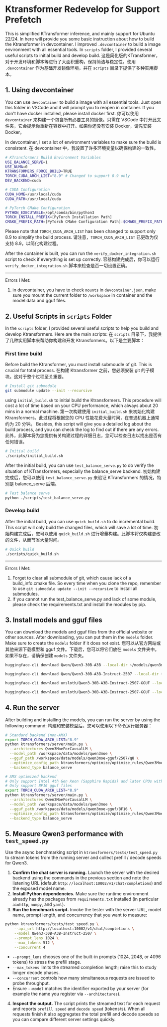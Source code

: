 # Ktransformer Redevelop for Support Prefetch
This is simplified KTransformer inference, and mainly support for Ubuntu 22/24.
In here will provide you some basic instruction about how to build the Ktransformer in devcontainer. I improved `.devcontainer` to build a image environment with all essential tools. In `scripts` folder, I provided several useful scripts to initial build and develop build.
这是简化版的KTransformer，对于开发环境和脚本等进行了大面积重构，保持简洁与稳定性。使用 `.devcontainer` 作为基础开发镜像环境，并在 `scripts` 目录下提供了多种实用脚本。

## 1. Using devcontainer
You can use `devcontainer` to build a image with all essential tools. Just open this folder in VSCode and it will prompt you to reopen in container. If you don't have docker installed, please install docker first.
你可以使用 `devcontainer` 来构建一个包含所有必要工具的镜像。只需在 VSCode 中打开此文件夹，它会提示你重新在容器中打开。如果你还没有安装 Docker，请先安装 Docker。

In devcontainer, I set a lot of environment variables to make sure the build is consistent. 
在 devcontainer 中，我设置了许多环境变量以确保构建的一致性。

```bash
# KTransformers Build Environment Variables
USE_BALANCE_SERVE=1
USE_NUMA=0
KTRANSFORMERS_FORCE_BUILD=TRUE
TORCH_CUDA_ARCH_LIST="8.9" # Changed to support 8.9 only
DEV_BACKEND=cuda

# CUDA Configuration
CUDA_HOME=/usr/local/cuda
CUDA_PATH=/usr/local/cuda

# PyTorch CMake Configuration
PYTHON_EXECUTABLE=/opt/conda/bin/python3
TORCH_INSTALL_PREFIX=[PyTorch Installation Path]
CMAKE_PREFIX_PATH=[PyTorch CMake Configuration Path]:$CMAKE_PREFIX_PATH
```
Please note that `TORCH_CUDA_ARCH_LIST` has been changed to support only 8.9 to simplify the build process.
请注意，`TORCH_CUDA_ARCH_LIST` 已更改为仅支持 8.9，以简化构建过程。

After the container is built, you can run the `verify_docker_integration.sh` script to check if everything is set up correctly.
容器构建完成后，你可以运行 `verify_docker_integration.sh` 脚本来检查是否一切设置正确。

- - -
Errors I Met:
1. in devcontainer, you have to check `mounts` in `devcontainer.json`, make sure you mount the current folder to `/workspace` in container and the model data and gguf files.

## 2. Useful Scripts in `scripts` Folder
In the `scripts` folder, I provided several useful scripts to help you build and develop Ktransformers. Here are the main scripts:
在 `scripts` 目录下，我提供了几种实用脚本来帮助你构建和开发 Ktransformers。以下是主要脚本：

### First time build
Before build the Ktransformer, you must install submoudle of git. This is crucial for total process.
在构建 Ktransformer 之前，您必须安装 git 的子模块。这对于整个过程至关重要。
```bash
# Install git submodule
git submodule update --init --recursive
```

using `initial_build.sh` to initial build the Ktransformers. This procedure will cost a lot of time based on your CPU performance, which always about 20 mins in a normal machine.
第一次构建使用 `initial_build.sh` 来初始化构建 Ktransformers。此过程将根据您的 CPU 性能花费大量时间，在普通机器上通常约为 20 分钟。
Besides, this script will give you a detailed log about the build process, and you can check the log to find out if there are any errors.
此外，此脚本将为您提供有关构建过程的详细日志，您可以检查日志以找出是否有任何错误。
```bash
# Initial build
./scripts/initial_build.sh
```
After the initial build, you can use `test_balance_serve.py` to do verify the situation of KTransformers, especially the balance_serve backend.
初始构建完成后，您可以使用 `test_balance_serve.py` 来验证 KTransformers 的情况，特别是 balance_serve 后端。

```bash
# Test balance serve
python ./scripts/test_balance_serve.py
```
### Develop build
After the initial build, you can use `quick_build.sh` to do incremental build. This script will only build the changed files, which will save a lot of time.
初始构建完成后，您可以使用 `quick_build.sh` 进行增量构建。此脚本将仅构建更改的文件，从而节省大量时间。
```bash
# Quick build
./scripts/quick_build.sh
```

- - -
Errors I Met:
1. Forget to clear all submodule of git, which cause lack of a build_info.cmake file. So every time when you clone the repo, remember to use `git submodule update --init --recursive` to install all submodules.
2. If you cannot run the test_balance_serve.py and lack of some module, please check the requirements.txt and install the modules by pip.

## 3. Install models and gguf files
You can download the models and gguf files from the official website or other sources. After downloading, you can put them in the `models` folder. Make sure to create the `models` folder if it does not exist.
您可以从官方网站或其他来源下载模型和 gguf 文件。下载后，您可以将它们放在 `models` 文件夹中。如果不存在，请确保创建 `models` 文件夹。

```bash
huggingface-cli download Qwen/Qwen3-30B-A3B --local-dir ~/models/qwen3moe

huggingface-cli download Qwen/Qwen3-30B-A3B-Instruct-2507 --local-dir ~/models/qwen3moe/

huggingface-cli download unsloth/Qwen3-30B-A3B-Instruct-2507-GGUF --local-dir ~/models/qwen3moe-gguf/2507/bf16 --include "BF16/*.gguf" 

huggingface-cli download unsloth/Qwen3-30B-A3B-Instruct-2507-GGUF --local-dir ~/models/qwen3moe-gguf/2507/q8 --include Qwen3-30B-A3B-Instruct-2507-Q8_0.gguf
```

## 4. Run the server
After building and installing the models, you can run the server by using the following command:
构建和安装模型后，您可以使用以下命令运行服务器：

```bash
# Standard backend (non-AMX)
export TORCH_CUDA_ARCH_LIST="8.9"
python ktransformers/server/main.py \
  --architectures Qwen3MoeForCausalLM \
  --model_path /workspace/data/models/qwen3moe \
  --gguf_path /workspace/data/models/qwen3moe-gguf/2507/q8 \
  --optimize_config_path ktransformers/optimize/optimize_rules/Qwen3Moe-serve.yaml \
  --backend_type balance_serve

# AMX optimized backend
# Only support Intel 4th Gen Xeon (Sapphire Rapids) and later CPUs with AMX support
# Only support BF16 gguf files
export TORCH_CUDA_ARCH_LIST="8.9"
python ktransformers/server/main.py \
  --architectures Qwen3MoeForCausalLM \
  --model_path /workspace/data/models/qwen3moe \
  --gguf_path /workspace/data/models/qwen3moe-gguf/BF16 \
  --optimize_config_path ktransformers/optimize/optimize_rules/Qwen3Moe-serve-amx.yaml \
  --backend_type balance_serve
```

## 5. Measure Qwen3 performance with `test_speed.py`
Use the async benchmarking script in `ktransformers/tests/test_speed.py` to stream tokens from the running server and collect prefill / decode speeds for Qwen3.


1. **Confirm the chat server is running.** Launch the server with the desired backend using the commands in the previous section and note the listening URL (default `http://localhost:10002/v1/chat/completions`) and the exposed model name.
2. **Install Python dependencies.** Make sure the runtime environment already has the packages from `requirements.txt` installed (in particular `aiohttp`, `numpy`, and `yaml`).
3. **Run the benchmark script.** Invoke the tester with the server URL, model name, prompt length, and concurrency that you want to measure:

```bash
python ktransformers/tests/test_speed.py \
    --api_url http://localhost:10002/v1/chat/completions \
    --model Qwen3-30B-A3B-Instruct-2507 \
    --prompt_lens 1024 \
    --max_tokens 512 \
    --concurrent 4
```

   - `--prompt_lens` chooses one of the built-in prompts (1024, 2048, or 4096 tokens) to stress the prefill stage.
   - `--max_tokens` limits the streamed completion length; raise this to study longer decode phases.
   - `--concurrent` controls how many simultaneous requests are issued to probe throughput.
   - Ensure `--model` matches the identifier exported by your server (for example the name you register via `--architectures`).

4. **Inspect the output.** The script prints the streamed text for each request and reports `prefill speed` and `decode speed` (tokens/s). When all requests finish it also aggregates the total prefill and decode speeds so you can compare different server settings quickly.